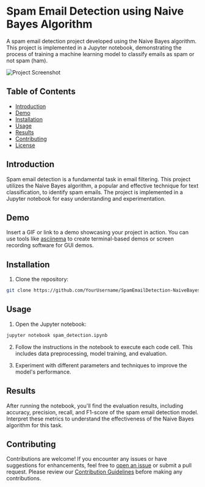 # Spam Email Detection using Naive Bayes Algorithm

A spam email detection project developed using the Naive Bayes algorithm. This project is implemented in a Jupyter notebook, demonstrating the process of training a machine learning model to classify emails as spam or not spam (ham).

![Project Screenshot](screenshots/project_screenshot.png)

## Table of Contents

- [Introduction](#introduction)
- [Demo](#demo)
- [Installation](#installation)
- [Usage](#usage)
- [Results](#results)
- [Contributing](#contributing)
- [License](#license)

## Introduction

Spam email detection is a fundamental task in email filtering. This project utilizes the Naive Bayes algorithm, a popular and effective technique for text classification, to identify spam emails. The project is implemented in a Jupyter notebook for easy understanding and experimentation.

## Demo

Insert a GIF or link to a demo showcasing your project in action. You can use tools like [asciinema](https://asciinema.org/) to create terminal-based demos or screen recording software for GUI demos.

## Installation

1. Clone the repository:

```bash
git clone https://github.com/YourUsername/SpamEmailDetection-NaiveBayes.git
```

## Usage

1. Open the Jupyter notebook:

```bash
jupyter notebook spam_detection.ipynb
```

2. Follow the instructions in the notebook to execute each code cell. This includes data preprocessing, model training, and evaluation.

3. Experiment with different parameters and techniques to improve the model's performance.

## Results

After running the notebook, you'll find the evaluation results, including accuracy, precision, recall, and F1-score of the spam email detection model. Interpret these metrics to understand the effectiveness of the Naive Bayes algorithm for this task.

## Contributing

Contributions are welcome! If you encounter any issues or have suggestions for enhancements, feel free to [open an issue](https://github.com/KiranGangoor0301/Spam_mail_Detection/issues) or submit a pull request. Please review our [Contribution Guidelines](CONTRIBUTING.md) before making any contributions.
